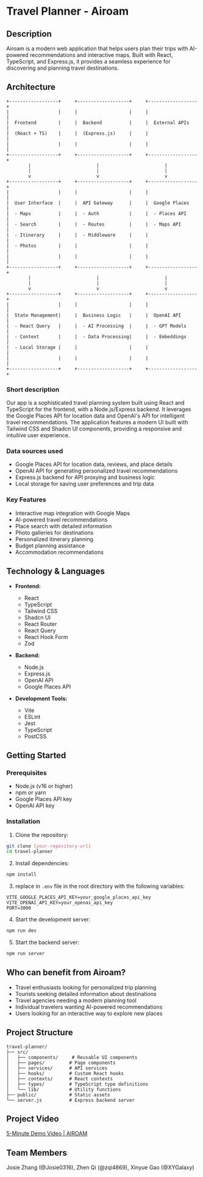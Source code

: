 # Travel Planner - Airoam

## Description
Airoam is a modern web application that helps users plan their trips with AI-powered recommendations and interactive maps. Built with React, TypeScript, and Express.js, it provides a seamless experience for discovering and planning travel destinations.

## Architecture
```ascii
+------------------+     +-------------------+     +------------------+
|                  |     |                   |     |                  |
|  Frontend        |     |  Backend          |     |  External APIs   |
|  (React + TS)    |     |  (Express.js)     |     |                  |
|                  |     |                   |     |                  |
+------------------+     +-------------------+     +------------------+
        |                        |                        |
        |                        |                        |
        v                        v                        v
+------------------+     +-------------------+     +------------------+
|                  |     |                   |     |                  |
|  User Interface  |     |  API Gateway      |     |  Google Places   |
|  - Maps          |     |  - Auth           |     |  - Places API    |
|  - Search        |     |  - Routes         |     |  - Maps API      |
|  - Itinerary     |     |  - Middleware     |     |                  |
|  - Photos        |     |                   |     |                  |
|                  |     |                   |     |                  |
+------------------+     +-------------------+     +------------------+
        |                        |                        |
        |                        |                        |
        v                        v                        v
+------------------+     +-------------------+     +------------------+
|                  |     |                   |     |                  |
|  State Management|     |  Business Logic   |     |  OpenAI API      |
|  - React Query   |     |  - AI Processing  |     |  - GPT Models    |
|  - Context       |     |  - Data Processing|     |  - Embeddings    |
|  - Local Storage |     |                   |     |                  |
|                  |     |                   |     |                  |
+------------------+     +-------------------+     +------------------+
```


### Short description
Our app is a sophisticated travel planning system built using React and TypeScript for the frontend, with a Node.js/Express backend. It leverages the Google Places API for location data and OpenAI's API for intelligent travel recommendations. The application features a modern UI built with Tailwind CSS and Shadcn UI components, providing a responsive and intuitive user experience.

### Data sources used
- Google Places API for location data, reviews, and place details
- OpenAI API for generating personalized travel recommendations
- Express.js backend for API proxying and business logic
- Local storage for saving user preferences and trip data

### Key Features
- Interactive map integration with Google Maps
- AI-powered travel recommendations
- Place search with detailed information
- Photo galleries for destinations
- Personalized itinerary planning
- Budget planning assistance
- Accommodation recommendations

## Technology & Languages

- **Frontend:**
  - React
  - TypeScript
  - Tailwind CSS
  - Shadcn UI
  - React Router
  - React Query
  - React Hook Form
  - Zod

- **Backend:**
  - Node.js
  - Express.js
  - OpenAI API
  - Google Places API

- **Development Tools:**
  - Vite
  - ESLint
  - Jest
  - TypeScript
  - PostCSS

## Getting Started

### Prerequisites
- Node.js (v16 or higher)
- npm or yarn
- Google Places API key
- OpenAI API key

### Installation

1. Clone the repository:
```bash
git clone [your-repository-url]
cd travel-planner
```

2. Install dependencies:
```bash
npm install
```

3. replace in `.env` file in the root directory with the following variables:
```
VITE_GOOGLE_PLACES_API_KEY=your_google_places_api_key
VITE_OPENAI_API_KEY=your_openai_api_key
PORT=3000
```

4. Start the development server:
```bash
npm run dev
```

5. Start the backend server:
```bash
npm run server
```

## Who can benefit from Airoam?
- Travel enthusiasts looking for personalized trip planning
- Tourists seeking detailed information about destinations
- Travel agencies needing a modern planning tool
- Individual travelers wanting AI-powered recommendations
- Users looking for an interactive way to explore new places

## Project Structure
```
travel-planner/
├── src/
│   ├── components/     # Reusable UI components
│   ├── pages/         # Page components
│   ├── services/      # API services
│   ├── hooks/         # Custom React hooks
│   ├── contexts/      # React contexts
│   ├── types/         # TypeScript type definitions
│   └── lib/           # Utility functions
├── public/            # Static assets
└── server.js          # Express backend server
```

## Project Video
[5-Minute Demo Video | AIROAM](https://www.youtube.com/watch?v=7JBjwC4-oGs)

## Team Members
Josie Zhang (@Josie0316), Zhen Qi (@zqi4869), Xinyue Gao (@XYGalaxy)
